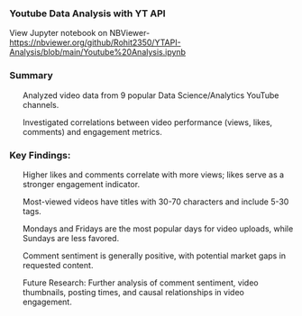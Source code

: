 ### Youtube Data Analysis with YT API
View Jupyter notebook on NBViewer- https://nbviewer.org/github/Rohit2350/YTAPI-Analysis/blob/main/Youtube%20Analysis.ipynb 

### Summary
<ul> Analyzed video data from 9 popular Data Science/Analytics YouTube channels.</ul>
<ul>Investigated correlations between video performance (views, likes, comments) and engagement metrics.</ul>

### Key Findings:
<ul>Higher likes and comments correlate with more views; likes serve as a stronger engagement indicator.</ul>
<ul>Most-viewed videos have titles with 30-70 characters and include 5-30 tags.</ul>
<ul>Mondays and Fridays are the most popular days for video uploads, while Sundays are less favored.</ul>
<ul>Comment sentiment is generally positive, with potential market gaps in requested content.</ul>
<ul>Future Research: Further analysis of comment sentiment, video thumbnails, posting times, and causal relationships in video engagement.</ul>
